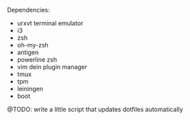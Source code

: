 Dependencies:
- urxvt terminal emulator
- i3
- zsh
- oh-my-zsh
- antigen
- powerline zsh
- vim dein plugin manager
- tmux
- tpm
- leiningen
- boot

@TODO: write a little script that updates dotfiles automatically
